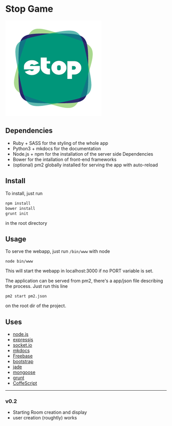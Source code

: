 Stop Game
=========

![GitHub Logo](/public/images/StopLogo_300x300.png)

## Dependencies

- Ruby + SASS for the styling of the whole app
- Python3 + mkdocs for the documentation
- Node.js + npm for the installation of the server side Dependencies
- Bower for the intallation of front-end frameworks
- (optional) pm2 globally installed for serving the app with auto-reload

## Install

To install, just run

	npm install
	bower install
	grunt init

in the root directory

## Usage

To serve the webapp, just run `/bin/www` with node

	node bin/www

This will start the webapp in localhost:3000 if no PORT variable is set.

The application can be served from pm2, there's a app/json file describing the process. Just run this line

	pm2 start pm2.json

on the root dir of the project.

## Uses

- [node.js](https://nodejs.org/en/)
- [expressjs](http://expressjs.com/)
- [socket.io](http://socket.io/)
- [mkdocs](http://www.mkdocs.org/)
- [Freebase](https://www.freebase.com/)
- [bootstrap](http://getbootstrap.com/)
- [jade](http://jade-lang.com/)
- [mongoose](http://mongoosejs.com/)
- [grunt](http://gruntjs.com/)
- [CoffeScript](http://coffeescript.org/)

____

### v0.2

- Starting Room creation and display
- user creation (roughtly) works
